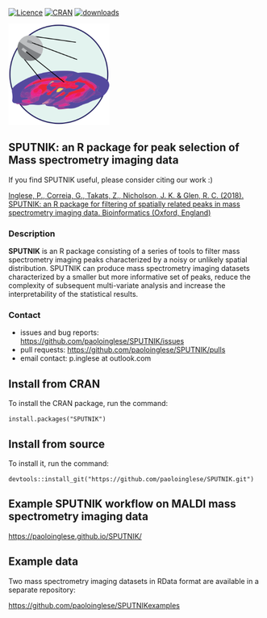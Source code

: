 [![Licence](https://img.shields.io/badge/licence-GPL--3-blue.svg)](https://www.gnu.org/licenses/gpl-3.0.en.html)
[![CRAN](http://www.r-pkg.org/badges/version/SPUTNIK)](http://cran.r-project.org/package=drake)
[![downloads](http://cranlogs.r-pkg.org/badges/SPUTNIK)](http://cran.rstudio.com/package=SPUTNIK)

<img src="docs/sputnik.svg" alt="drawing" width="200"/>

## SPUTNIK: an R package for peak selection of Mass spectrometry imaging data ##

If you find SPUTNIK useful, please consider citing our work :)

[Inglese, P., Correia, G., Takats, Z., Nicholson, J. K. & Glen, R. C. (2018). SPUTNIK: an R package for filtering of spatially related peaks in mass spectrometry imaging data. Bioinformatics (Oxford, England)](https://academic.oup.com/bioinformatics/article/35/1/178/5053317)

### Description ###

**SPUTNIK** is an R package consisting of a series of tools to filter mass spectrometry imaging peaks characterized by a noisy or unlikely spatial distribution. SPUTNIK can produce mass spectrometry imaging datasets characterized by a smaller but more informative set of peaks, reduce the complexity of subsequent multi-variate analysis and increase the interpretability of the statistical results.

### Contact ###

- issues and bug reports: https://github.com/paoloinglese/SPUTNIK/issues
- pull requests: https://github.com/paoloinglese/SPUTNIK/pulls
- email contact: p.inglese at outlook.com

## Install from CRAN ##

To install the CRAN package, run the command:

    install.packages("SPUTNIK")

## Install from source ##

To install it, run the command:

    devtools::install_git("https://github.com/paoloinglese/SPUTNIK.git")

## Example SPUTNIK workflow on MALDI mass spectrometry imaging data

https://paoloinglese.github.io/SPUTNIK/
	
## Example data ##

Two mass spectrometry imaging datasets in RData format are available in a separate repository:

https://github.com/paoloinglese/SPUTNIKexamples

	



